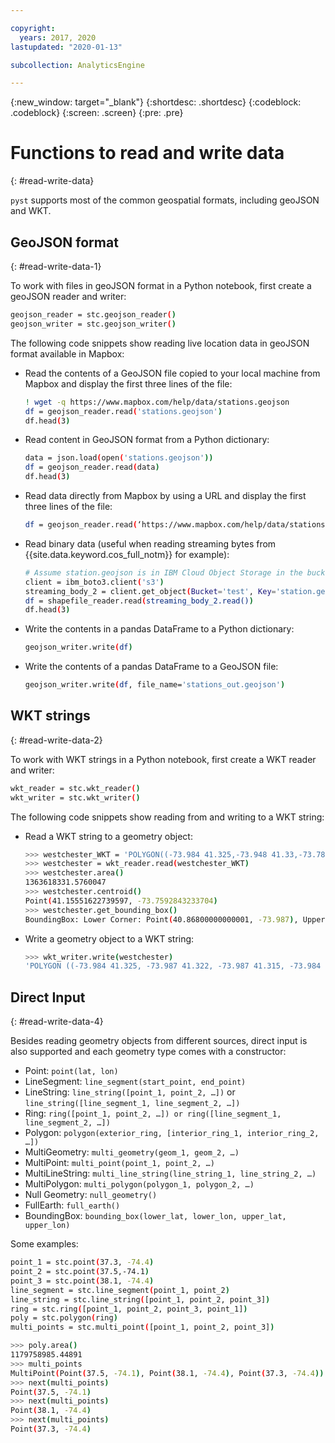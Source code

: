```yaml
---

copyright:
  years: 2017, 2020
lastupdated: "2020-01-13"

subcollection: AnalyticsEngine

---
```



{:new_window: target="_blank"}
{:shortdesc: .shortdesc}
{:codeblock: .codeblock}
{:screen: .screen}
{:pre: .pre}

# Functions to read and write data
{: #read-write-data}

`pyst` supports most of the common geospatial formats, including  geoJSON and WKT.

## GeoJSON format
{: #read-write-data-1}

To work with files in geoJSON format in a Python notebook, first create a geoJSON reader and writer:
```bash
geojson_reader = stc.geojson_reader()
geojson_writer = stc.geojson_writer()
```
The following code snippets show reading live location data in geoJSON format available in Mapbox:

- Read the contents of a GeoJSON file copied to your local machine from Mapbox and display the first three lines of the file:
    ```bash
    ! wget -q https://www.mapbox.com/help/data/stations.geojson
    df = geojson_reader.read('stations.geojson')
    df.head(3)
    ```
- Read content in GeoJSON format from a Python dictionary:
    ```bash
    data = json.load(open('stations.geojson'))
    df = geojson_reader.read(data)
    df.head(3)
    ```
- Read data directly from Mapbox by using a URL and display the first three lines of the file:
    ```bash
    df = geojson_reader.read(‘https://www.mapbox.com/help/data/stations.geojson’) df.head(3)
    ```
- Read binary data (useful when reading streaming bytes from {{site.data.keyword.cos_full_notm}} for example):
    ```bash
    # Assume station.geojson is in IBM Cloud Object Storage in the bucket "test"
    client = ibm_boto3.client('s3')
    streaming_body_2 = client.get_object(Bucket='test', Key='station.geojson')['Body']
    df = shapefile_reader.read(streaming_body_2.read())
    df.head(3)
    ```
- Write the contents in a pandas DataFrame to a Python dictionary:
    ```bash
    geojson_writer.write(df)
    ```
- Write the contents of a pandas DataFrame to a GeoJSON file:
    ```bash
    geojson_writer.write(df, file_name='stations_out.geojson')
    ```

## WKT strings
{: #read-write-data-2}

To work with WKT strings in a Python notebook, first create a WKT reader and writer:
```bash
wkt_reader = stc.wkt_reader()
wkt_writer = stc.wkt_writer()
```

The following code snippets show reading from and writing to a WKT string:

- Read a WKT string to a geometry object:
    ```bash
    >>> westchester_WKT = 'POLYGON((-73.984 41.325,-73.948 41.33,-73.78 41.346,-73.625 41.363,-73.545 41.37,-73.541 41.368,-73.547 41.297,-73.485 41.223,-73.479 41.215,-73.479 41.211,-73.493 41.203,-73.509 41.197,-73.623 41.144,-73.628 41.143,-73.632 41.14,-73.722 41.099,-73.714 41.091,-73.701 41.073,-73.68 41.049,-73.68 41.047,-73.673 41.041,-73.672 41.038,-73.668 41.035,-73.652 41.015,-73.651 41.011,-73.656 41,-73.655 40.998,-73.656 40.995,-73.654 40.994,-73.654 40.987,-73.617 40.952,-73.618 40.946,-73.746 40.868,-73.751 40.868,-73.821 40.887,-73.826 40.886,-73.84 40.89,-73.844 40.896,-73.844 40.9,-73.85 40.903,-73.853 40.903,-73.854 40.9,-73.859 40.896,-73.909 40.911,-73.92 40.912,-73.923 40.914,-73.923 40.918,-73.901 40.979,-73.894 41.023,-73.893 41.043,-73.896 41.071,-73.894 41.137,-73.94 41.207,-73.965 41.24,-73.973 41.244,-73.975 41.247,-73.976 41.257,-73.973 41.266,-73.95 41.288,-73.966 41.296,-73.98 41.309,-73.984 41.311,-73.987 41.315,-73.987 41.322,-73.984 41.325))'
    >>> westchester = wkt_reader.read(westchester_WKT)
    >>> westchester.area()
    1363618331.5760047
    >>> westchester.centroid()
    Point(41.15551622739597, -73.7592843233704)
    >>> westchester.get_bounding_box()
    BoundingBox: Lower Corner: Point(40.86800000000001, -73.987), Upper Corner: Point(41.36999999999998, -73.479)
    ```
- Write a geometry object to a WKT string:
    ```bash
    >>> wkt_writer.write(westchester)
    'POLYGON ((-73.984 41.325, -73.987 41.322, -73.987 41.315, -73.984 41.311, -73.98 41.309, -73.966 41.296, -73.95 41.288, -73.973 41.266, -73.976 41.257, -73.975 41.247, -73.973 41.244, -73.965 41.24, -73.94 41.207, -73.894 41.137, -73.896 41.071, -73.893 41.043, -73.894 41.023, -73.901 40.979, -73.923 40.918, -73.923 40.914, -73.92 40.912, -73.909 40.911, -73.859 40.896, -73.854 40.9, -73.853 40.903, -73.85 40.903, -73.844 40.9, -73.844 40.896, -73.84 40.89, -73.826 40.886, -73.821 40.887, -73.751 40.868, -73.746 40.868, -73.618 40.946, -73.617 40.952, -73.654 40.987, -73.654 40.994, -73.656 40.995, -73.655 40.998, -73.656 41.0, -73.651 41.011, -73.652 41.015, -73.668 41.035, -73.672 41.038, -73.673 41.041, -73.68 41.047, -73.68 41.049, -73.701 41.073, -73.714 41.091, -73.722 41.099, -73.632 41.14, -73.628 41.143, -73.623 41.144, -73.509 41.197, -73.493 41.203, -73.479 41.211, -73.479 41.215, -73.485 41.223, -73.547 41.297, -73.541 41.368, -73.545 41.37, -73.625 41.363, -73.78 41.346, -73.948 41.33, -73.984 41.325))'
    ```

## Direct Input
{: #read-write-data-4}

Besides reading geometry objects from different sources, direct input is also supported and each geometry type comes with a constructor:

- Point: `point(lat, lon)`
- LineSegment: `line_segment(start_point, end_point)`
- LineString: `line_string([point_1, point_2, …])` or `line_string([line_segment_1, line_segment_2, …])`
- Ring: `ring([point_1, point_2, …]) or ring([line_segment_1, line_segment_2, …])`
- Polygon: `polygon(exterior_ring, [interior_ring_1, interior_ring_2, …])`
- MultiGeometry: `multi_geometry(geom_1, geom_2, …)`
- MultiPoint: `multi_point(point_1, point_2, …)`
- MultiLineString: `multi_line_string(line_string_1, line_string_2, …)`
- MultiPolygon: `multi_polygon(polygon_1, polygon_2, …)`
- Null Geometry: `null_geometry()`
- FullEarth: `full_earth()`
- BoundingBox: `bounding_box(lower_lat, lower_lon, upper_lat, upper_lon)`

Some examples:
```bash
point_1 = stc.point(37.3, -74.4)
point_2 = stc.point(37.5,-74.1)
point_3 = stc.point(38.1, -74.4)
line_segment = stc.line_segment(point_1, point_2)
line_string = stc.line_string([point_1, point_2, point_3])
ring = stc.ring([point_1, point_2, point_3, point_1])
poly = stc.polygon(ring)
multi_points = stc.multi_point([point_1, point_2, point_3])

>>> poly.area()
1179758985.44891
>>> multi_points
MultiPoint(Point(37.5, -74.1), Point(38.1, -74.4), Point(37.3, -74.4))
>>> next(multi_points)
Point(37.5, -74.1)
>>> next(multi_points)
Point(38.1, -74.4)
>>> next(multi_points)
Point(37.3, -74.4)
```
